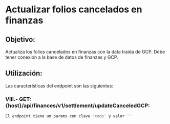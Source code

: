 # Actualizar folios cancelados en finanzas

## Objetivo:

Actualiza los folios cancelados en finanzas con la data traida de GCP.
Debe tener conexión a la base de datos de finanzas y GCP.

## Utilización:

Las características del endpoint son las siguientes:

### VIII.- GET: {host}/api/finances/v1/settlement/updateCanceledGCP:

```sh
El endpoint tiene un params con clave 'code' y valor ''
```